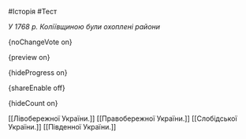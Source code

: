 #Історія #Тест

*У 1768 р. Коліївщиною були охоплені райони*

{noChangeVote on}

{preview on}

{hideProgress on}

{shareEnable off}

{hideCount on}

[[Лівобережної України.]]
[[Правобережної України.]]
[[Слобідської України.]]
[[Південної України.]]
